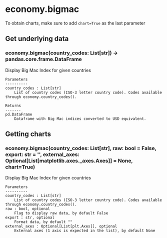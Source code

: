 # economy.bigmac

To obtain charts, make sure to add `chart=True` as the last parameter

## Get underlying data 
### economy.bigmac(country_codes: List[str]) -> pandas.core.frame.DataFrame

Display Big Mac Index for given countries

    Parameters
    ----------
    country_codes : List[str]
        List of country codes (ISO-3 letter country code). Codes available through economy.country_codes().

    Returns
    -------
    pd.DataFrame
        Dataframe with Big Mac indices converted to USD equivalent.

## Getting charts 
### economy.bigmac(country_codes: List[str], raw: bool = False, export: str = '', external_axes: Optional[List[matplotlib.axes._axes.Axes]] = None, chart=True)

Display Big Mac Index for given countries

    Parameters
    ----------
    country_codes : List[str]
        List of country codes (ISO-3 letter country code). Codes available through economy.country_codes().
    raw : bool, optional
        Flag to display raw data, by default False
    export : str, optional
        Format data, by default ""
    external_axes : Optional[List[plt.Axes]], optional
        External axes (1 axis is expected in the list), by default None
